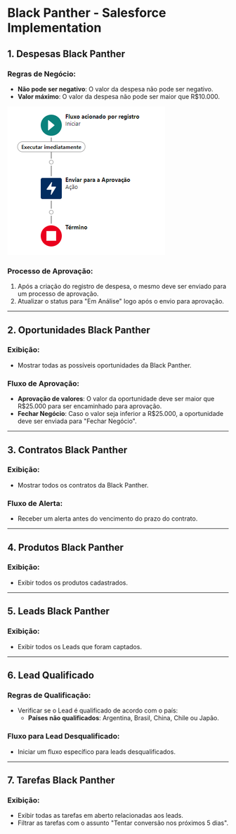 # Black Panther - Salesforce Implementation

## 1. Despesas Black Panther
### Regras de Negócio:
- **Não pode ser negativo**: O valor da despesa não pode ser negativo.
- **Valor máximo**: O valor da despesa não pode ser maior que R$10.000.

![Oportunidades](assets/Aprova%20Despesas.png)

### Processo de Aprovação:
1. Após a criação do registro de despesa, o mesmo deve ser enviado para um processo de aprovação.
2. Atualizar o status para "Em Análise" logo após o envio para aprovação.

---

## 2. Oportunidades Black Panther
### Exibição:
- Mostrar todas as possíveis oportunidades da Black Panther.

### Fluxo de Aprovação:
- **Aprovação de valores**: O valor da oportunidade deve ser maior que R$25.000 para ser encaminhado para aprovação.
- **Fechar Negócio**: Caso o valor seja inferior a R$25.000, a oportunidade deve ser enviada para "Fechar Negócio".

---

## 3. Contratos Black Panther
### Exibição:
- Mostrar todos os contratos da Black Panther.

### Fluxo de Alerta:
- Receber um alerta antes do vencimento do prazo do contrato.

---

## 4. Produtos Black Panther
### Exibição:
- Exibir todos os produtos cadastrados.

---

## 5. Leads Black Panther
### Exibição:
- Exibir todos os Leads que foram captados.

---

## 6. Lead Qualificado
### Regras de Qualificação:
- Verificar se o Lead é qualificado de acordo com o país:
  - **Países não qualificados**: Argentina, Brasil, China, Chile ou Japão.

### Fluxo para Lead Desqualificado:
- Iniciar um fluxo específico para leads desqualificados.

---

## 7. Tarefas Black Panther
### Exibição:
- Exibir todas as tarefas em aberto relacionadas aos leads.
- Filtrar as tarefas com o assunto "Tentar conversão nos próximos 5 dias".
